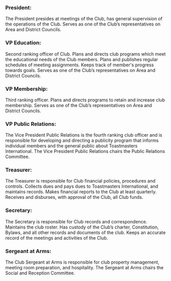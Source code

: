 ### President: 
The President presides at meetings of the Club, has general supervision of the operations of the Club. Serves as one of the Club’s representatives on Area and District Councils.

### VP Education: 
Second ranking officer of Club. Plans and directs club programs which meet the educational needs of the Club members. Plans and publishes regular schedules of meeting assignments. Keeps track of member's progress towards goals. Serves as one of the Club’s representatives on Area and District Councils. 

### VP Membership: 
Third ranking officer. Plans and directs programs to retain and increase club membership. Serves as one of the Club’s representatives on Area and District Councils. 

### VP Public Relations: 
The Vice President Public Relations is the fourth ranking club officer and is responsible for developing and directing a publicity program that informs individual members and the general public about Toastmasters International. The Vice President Public Relations chairs the Public Relations Committee.

### Treasurer: 
The Treasurer is responsible for Club financial policies, procedures and controls. Collects dues and pays dues to Toastmasters International, and maintains records. Makes financial reports to the Club at least quarterly. Receives and disburses, with approval of the Club, all Club funds. 

### Secretary: 
The Secretary is responsible for Club records and correspondence. Maintains the club roster. Has custody of the Club’s charter, Constitution, Bylaws, and all other records and documents of the club. Keeps an accurate record of the meetings and activities of the Club.

### Sergeant at Arms: 
The Club Sergeant at Arms is responsible for club property management, meeting room preparation, and hospitality. The Sergeant at Arms chairs the Social and Reception Committee.
